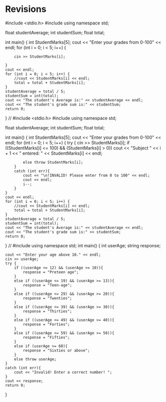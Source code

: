 # Revisions

#include <stdio.h>
#include <iostream>
using namespace std;

float studentAverage;
int studentSum;
float total;

int main() {
	int StudentMarks[5];
	cout << "Enter your grades from 0-100" << endl;
	for (int i = 0; i < 5; i++) {

		cin >> StudentMarks[i];

	}
	cout << endl;
	for (int i = 0; i < 5; i++) {
		//cout << StudentMarks[i] << endl;
		total = total + StudentMarks[i];
	}
	studentAverage = total / 5;
	studentSum = int(total);
	cout << "The student's Average is:" << studentAverage << endl;
	cout << "The student's grade sum is:" << studentSum;
	return 0;
}
                                                     //
#include <stdio.h>
#include <iostream>
using namespace std;

float studentAverage;
int studentSum;
float total;

int main()
{
	int StudentMarks[5];
	cout << "Enter your grades from 0-100" << endl;
	for (int i = 0; i < 5; i++) {
		try
		{
			cin >> StudentMarks[i];
			if ((StudentMarks[i] <= 100) && (StudentMarks[i] > 0))
				cout << "Subject " << i + 1 << " entered: " << StudentMarks[i] << endl;


			else throw StudentMarks[i];
		}
		catch (int err){
			cout << "\n!INVALID! Please enter from 0 to 100" << endl;
			cout << endl;
			i--;
		}
	}
	cout << endl;
	for (int i = 0; i < 5; i++) {
		//cout << StudentMarks[i] << endl;
		total = total + StudentMarks[i];
	}
	studentAverage = total / 5;
	studentSum = int(total);
	cout << "The student's Average is:" << studentAverage << endl;
	cout << "The student's grade sum is:" << studentSum;
	return 0;
}
                                                     //
#include <iostream>
using namespace std;
int main()
{
	int userAge;
	string response;

	cout << "Enter your age above 10." << endl;
	cin >> userAge;
	try {
		if ((userAge <= 12) && (userAge >= 10)){
			response = "Preteen age";
		}
		else if ((userAge <= 19) && (userAge >= 13)){
			response = "Teen-age";
		}
		else if ((userAge <= 29) && (userAge >= 20)){
			response = "Twenties";
		}
		else if ((userAge <= 39) && (userAge >= 30)){
			response = "Thirties";
		}
		else if ((userAge <= 49) && (userAge >= 40)){
			response = "Forties";
		}
		else if ((userAge <= 59) && (userAge >= 50)){
			response = "Fifties";
		}
		else if (userAge >= 60){
			response = "Sixties or above";
		}
		else throw userAge;
	}
	catch (int err){
		cout << "Invalid! Enter a correct number! ";
	}
	cout << response;
	return 0;
}
